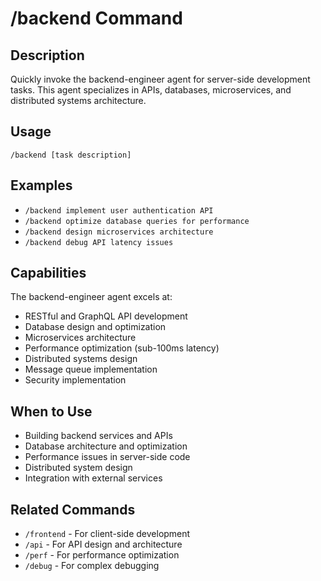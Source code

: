 # /backend Command

## Description
Quickly invoke the backend-engineer agent for server-side development tasks. This agent specializes in APIs, databases, microservices, and distributed systems architecture.

## Usage
```
/backend [task description]
```

## Examples
- `/backend implement user authentication API`
- `/backend optimize database queries for performance`
- `/backend design microservices architecture`
- `/backend debug API latency issues`

## Capabilities
The backend-engineer agent excels at:
- RESTful and GraphQL API development
- Database design and optimization
- Microservices architecture
- Performance optimization (sub-100ms latency)
- Distributed systems design
- Message queue implementation
- Security implementation

## When to Use
- Building backend services and APIs
- Database architecture and optimization
- Performance issues in server-side code
- Distributed system design
- Integration with external services

## Related Commands
- `/frontend` - For client-side development
- `/api` - For API design and architecture
- `/perf` - For performance optimization
- `/debug` - For complex debugging